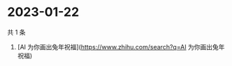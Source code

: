 # 2023-01-22

共 1 条

<!-- BEGIN -->
<!-- 最后更新时间 Sun Jan 22 2023 00:09:19 GMT+0800 (China Standard Time) -->

1. [AI 为你画出兔年祝福](https://www.zhihu.com/search?q=AI 为你画出兔年祝福)

<!-- END -->
